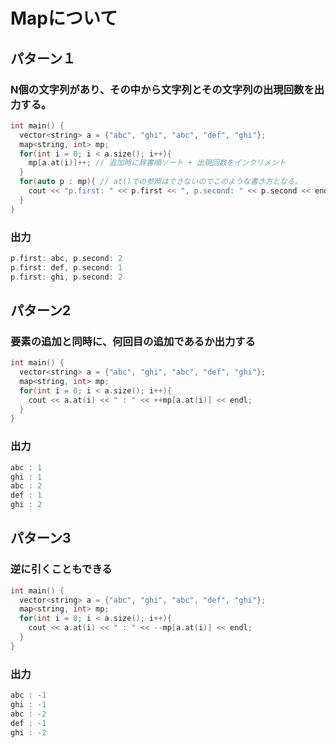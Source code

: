 # Mapについて

## パターン１
### N個の文字列があり、その中から文字列とその文字列の出現回数を出力する。
```cpp
int main() {
  vector<string> a = {"abc", "ghi", "abc", "def", "ghi"};
  map<string, int> mp;
  for(int i = 0; i < a.size(); i++){
    mp[a.at(i)]++; // 追加時に辞書順ソート + 出現回数をインクリメント
  }
  for(auto p : mp){ // at()での参照はできないのでこのような書き方となる。
    cout << "p.first: " << p.first << ", p.second: " << p.second << endl;
  }
}
```
### 出力
```cpp
p.first: abc, p.second: 2
p.first: def, p.second: 1
p.first: ghi, p.second: 2
```


## パターン2
### 要素の追加と同時に、何回目の追加であるか出力する
```cpp
int main() {
  vector<string> a = {"abc", "ghi", "abc", "def", "ghi"};
  map<string, int> mp;
  for(int i = 0; i < a.size(); i++){
    cout << a.at(i) << " : " << ++mp[a.at(i)] << endl;
  }
}
```
### 出力
```cpp
abc : 1
ghi : 1
abc : 2
def : 1
ghi : 2
```

## パターン3
### 逆に引くこともできる
```cpp
int main() {
  vector<string> a = {"abc", "ghi", "abc", "def", "ghi"};
  map<string, int> mp;
  for(int i = 0; i < a.size(); i++){
    cout << a.at(i) << " : " << --mp[a.at(i)] << endl;
  }
}
```
### 出力
```cpp
abc : -1
ghi : -1
abc : -2
def : -1
ghi : -2
```